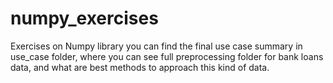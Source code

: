 # numpy_exercises
Exercises on Numpy library
you can find the final use case summary in use_case folder, where you can see full preprocessing folder for bank loans data, and what are best methods to approach this kind of data.
